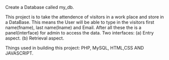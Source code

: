 Create a Database called my_db.

This project is to take the attendence of visitors in a work place and store in a DataBase.
This means the User will be able to type in the visitors first name(fname), 
 last name(lname) and Email. After all these the is a panel(interface) for admin
 to access the data. 
       Two interfaces:
      (a) Entry aspect.
      (b) Retrieval aspect. 

Things used in building this project: PHP, MySQL, HTML,CSS AND JAVASCRIPT. 
